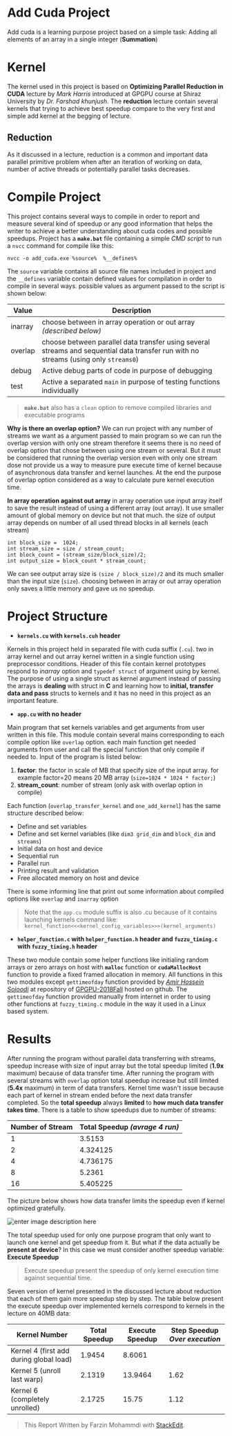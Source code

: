 # Add Cuda Project
Add cuda is a learning purpose project based on a simple task: Adding all elements of an array in a single integer (**Summation**)

# Kernel
The kernel used in this project is based on **Optimizing Parallel Reduction in CUDA** lecture by *Mark Harris* introduced at GPGPU course at Shiraz University by *Dr. Farshad khunjush*. The **reduction** lecture contain several kernels that trying to achieve best speedup compare to the very first and simple add kernel at the begging of lecture.

## Reduction
As it discussed in a lecture, reduction is a common and important data parallel primitive problem when after an iteration of working on data, number of active threads or potentially parallel tasks decreases.

# Compile Project 
This project contains several ways to compile in order to report and measure several kind of speedup or any good information that helps the writer to achieve a better understanding about cuda codes and possible speedups.
Project has a **`make.bat`** file containing a simple *CMD script* to run a `nvcc` command for compile like this:

    nvcc -o add_cuda.exe %source%  %__defines%

The `source` variable contains all source file names included in project and the `__defines` variable contain defined values for compilation in order to compile in several ways.
possible values as argument passed to the script is shown below:

Value | Description 
--------- | --------- 
inarray | choose between in array operation or out array *(described below)* 
overlap | choose between parallel data transfer using several streams and sequential data transfer run with no streams (using only `streams0`) 
debug | Active debug parts of code in purpose of debugging 
test | Active a separated `main` in purpose of testing functions individually 

> **`make.bat`** also has a `clean` option to remove compiled libraries and
> executable programs

**Why is there an overlap option?** 
We can run project with any number of streams we want as a argument passed to main program so we can run the overlap version with only one stream therefore it seems there is no need of overlap option that chose between using one stream or several. But it must be considered that running the overlap version even with only one stream dose not provide us a way to measure pure execute time of kernel because of asynchronous data transfer and kernel launches. At the end the purpose of overlap option considered as a way to calculate pure kernel execution time.

**In array operation against out array**
in array operation use input array itself to save the result instead of using a different array (out array). It use smaller amount of global memory on device but not that much. the size of output array depends on number of all used thread blocks in all kernels (each stream)

    int block_size =  1024;
    int stream_size = size / stream_count;
    int block_count = (stream_size/block_size)/2;
    int output_size = block_count * stream_count;

We can see output array size is `(size / block_size)/2` and its much smaller than the input size (`size`). choosing between in array or out array operation only saves a little memory and gave us no speedup.

# Project Structure

 - **`kernels.cu` with `kernels.cuh` header**

Kernels in this project held in separated file with cuda suffix (`.cu`). two in array kernel and out array kernel written in a single function using preprocessor conditions. Header of this file contain kernel prototypes respond to *inarray* option and `typedef struct` of argument using by kernel. The purpose of using a single struct as kernel argument instead of passing the arrays is **dealing** with struct in **C** and learning how to **initial, transfer data and pass** structs to kernels and it has no need in this project as an important feature.

 - **`app.cu` with no header**

Main program that set kernels variables and get arguments from user written in this file. This module contain several mains corresponding to each compile option like `overlap` option. each main function get needed arguments from user and call the special function that only compile if needed to. Input of the program is listed below:

 1. **factor**: the factor in scale of MB that specify size of the input array. for example factor=20 means 20 MB array (`size=1024 * 1024 * factor;`) 
 2. **stream_count**: number of stream (only ask with overlap option in compile)

Each function (`overlap_transfer_kernel` and `one_add_kernel`) has the same structure described below:

 - Define and set variables
 - Define and set kernel variables (like `dim3 grid_dim` and `block_dim` and `streams`)
 - Initial data on host and device
 - Sequential run
 - Parallel run	
 - Printing result and validation
 - Free allocated memory on host and device

There is some informing line that print out some information about compiled options like `overlap` and `inarray` option

> Note that the `app.cu` module suffix is also .cu because of it contains launching kernels command like: `kernel_function<<<kernel_config_variables>>>(kernel_arguments)`

 - **`helper_function.c` with `helper_function.h` header and `fuzzu_timing.c` with `fuzzy_timing.h` header**

These two module contain some helper functions like initialing random arrays or zero arrays on host with **`malloc`** function or **`cudaMallocHost`** function to provide a fixed framed allocation in memory. All functions in this two modules except `gettimeofday` function provided by [*Amir Hossein Sojoodi*](https://github.com/amirsojoodi) at repository of [GPGPU-2018Fall](https://github.com/amirsojoodi/GPGPU-2018Fall) hosted on github. The `gettimeofday` function provided manually from internet in order to using other functions at `fuzzy_timing.c` module in the way it used in a Linux based system.

# Results
After running the program without parallel data transferring with streams, speedup increase with size of input array but the total speedup limited (**1.9x** maximum) because of data transfer time. After running the program with several streams with `overlap` option total speedup increase but still limited (**5.4x** maximum) in term of data transfers. Kernel time wasn't issue because each part of kernel in stream ended before the next data transfer completed. So the **total speedup** always **limited** to **how much data transfer takes time**.  There is a table to show speedups due to number of streams:

Number of Stream | Total Speedup *(avrage 4 run)*
--------- | ----------
1 | 3.5153
2 | 4.324125
4 | 4.736175
8 | 5.2361
16 | 5.405225 

The picture below shows how data transfer limits the speedup even if kernel optimized gratefully.
  
![enter image description here](https://lh3.googleusercontent.com/fUjqjBH-aeqoBE2bouhbKSf2KxlbwhafCItJAMOzPMtoAeuI6b5aRNcLrJftMBauDx-ABIjlzg37 "Visual Profiler - Parallel run of 16 stream")

The total speedup used for only one purpose program that only want to launch one kernel and get speedup from it. But what if the data actually be **present at device**? In this case we must consider another speedup variable: **Execute Speedup**

> Execute speedup present the speedup of only kernel execution time
> against sequential time.

Seven version of kernel presented in the discussed lecture about reduction that each of them gain more speedup step by step. The table below present the execute speedup over implemented kernels correspond to kernels in the lecture on 40MB data:

Kernel Number | Total Speedup | Execute Speedup | Step Speedup *Over execution* 
--------- | --------- | --------- | ---------
Kernel 4 (first add during global load) | 1.9454 | 8.6061 | 
Kernel 5 (unroll last warp) | 2.1319 | 13.9464 | 1.62
Kernel 6 (completely unrolled) | 2.1725 | 15.75 | 1.12



> This Report Written by Farzin Mohammdi with [StackEdit](https://stackedit.io/).

